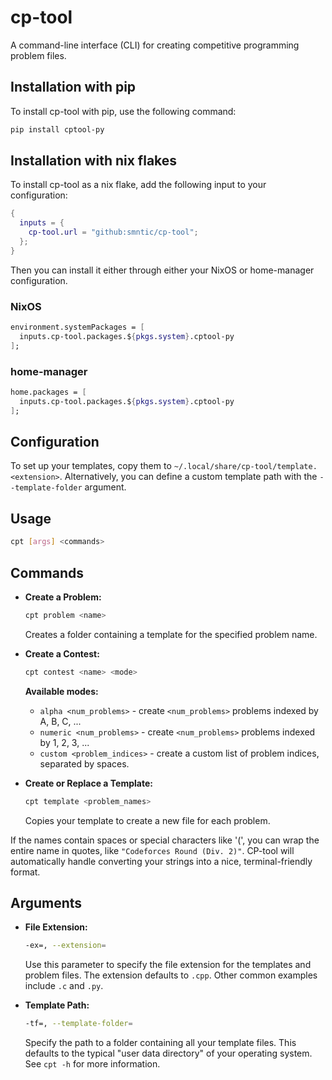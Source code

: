 # cp-tool

A command-line interface (CLI) for creating competitive programming problem
files.

## Installation with pip

To install cp-tool with pip, use the following command:

```bash
pip install cptool-py
```

## Installation with nix flakes

To install cp-tool as a nix flake, add the following input to your
configuration:

```nix
{
  inputs = {
    cp-tool.url = "github:smntic/cp-tool";
  };
}
```

Then you can install it either through either your NixOS or home-manager
configuration.

### NixOS

```nix
environment.systemPackages = [
  inputs.cp-tool.packages.${pkgs.system}.cptool-py
];
```

### home-manager

```nix
home.packages = [
  inputs.cp-tool.packages.${pkgs.system}.cptool-py
];
```

## Configuration

To set up your templates, copy them to
`~/.local/share/cp-tool/template.<extension>`.  Alternatively, you can define a
custom template path with the `--template-folder` argument.

## Usage

```bash
cpt [args] <commands>
```

## Commands

- **Create a Problem:**

  ```bash
  cpt problem <name>
  ```

  Creates a folder containing a template for the specified problem name.

- **Create a Contest:**

  ```bash
  cpt contest <name> <mode>
  ```

  **Available modes:**
  - `alpha <num_problems>` -
      create `<num_problems>` problems indexed by A, B, C, ...
  - `numeric <num_problems>` -
      create `<num_problems>` problems indexed by 1, 2, 3, ...
  - `custom <problem_indices>` -
      create a custom list of problem indices, separated by spaces.

- **Create or Replace a Template:**

  ```bash
  cpt template <problem_names>
  ```

  Copies your template to create a new file for each problem.

If the names contain spaces or special characters like '(', you can wrap
the entire name in quotes, like `"Codeforces Round (Div. 2)"`.
CP-tool will automatically handle converting your strings into a nice, terminal-friendly
format.

## Arguments

- **File Extension:**

  ```bash
  -ex=, --extension=
  ```

  Use this parameter to specify the file extension for the templates and
  problem files. The extension defaults to `.cpp`. Other common examples include
  `.c` and `.py`.

- **Template Path:**

  ```bash
  -tf=, --template-folder=
  ```

  Specify the path to a folder containing all your template files. This defaults
  to the typical "user data directory" of your operating system. See `cpt -h`
  for more information.
